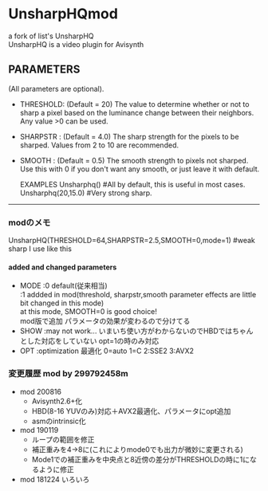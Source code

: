 # UnsharpHQmod
a fork of list's UnsharpHQ  
  UnsharpHQ is a video plugin for Avisynth

## PARAMETERS
(All parameters are optional).
* THRESHOLD: (Default = 20)  The value to determine whether or not to sharp a pixel based on the luminance change between their neighbors. Any value >0 can be used.
* SHARPSTR : (Default = 4.0) The sharp strength for the pixels to be sharped. Values from 2 to 10 are recommended.
* SMOOTH   : (Default = 0.5) The smooth strength to pixels not sharped. Use this with 0 if you don't want any smooth, or just leave it with default.

	EXAMPLES
Unsharphq()           #All by default, this is useful in most cases.
Unsharphq(20,15.0)    #Very strong sharp.
--------------------------------------------------------------------------
### modのメモ
UnsharpHQ(THRESHOLD=64,SHARPSTR=2.5,SMOOTH=0,mode=1) #weak sharp I use like this
#### added and changed parameters
* MODE	:0 default(従来相当)  
	:1 addded in mod(threshold, sharpstr,smooth parameter effects are little bit changed in this mode)  
	at this mode,  SMOOTH=0 is good choice!  
	mod版で追加 パラメータの効果が変わるので分けてる
* SHOW	:may not work... いまいち使い方がわからないのでHBDではちゃんとした対応をしていない opt=1の時のみ対応
* OPT	:optimization 最適化 0=auto 1=C 2:SSE2 3:AVX2
		
### 変更履歴 mod by 299792458m
- mod 200816
  - Avisynth2.6+化
  - HBD(8-16 YUVのみ)対応＋AVX2最適化、パラメータにopt追加
  - asmのintrinsic化
- mod 190119
  - ループの範囲を修正
  - 補正重みを4→8に(これによりmode0でも出力が微妙に変更される)
  - Mode1での補正重みを中央点と8近傍の差分がTHRESHOLDの時に1になるように修正
- mod 181224	いろいろ

